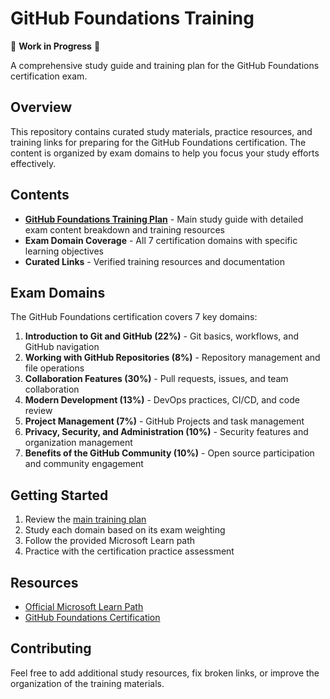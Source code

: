 # GitHub Foundations Training

🚧 **Work in Progress** 🚧

A comprehensive study guide and training plan for the GitHub Foundations certification exam.

## Overview

This repository contains curated study materials, practice resources, and training links for preparing for the GitHub Foundations certification. The content is organized by exam domains to help you focus your study efforts effectively.

## Contents

- **[GitHub Foundations Training Plan](github-foundations-training.md)** - Main study guide with detailed exam content breakdown and training resources
- **Exam Domain Coverage** - All 7 certification domains with specific learning objectives
- **Curated Links** - Verified training resources and documentation

## Exam Domains

The GitHub Foundations certification covers 7 key domains:

1. **Introduction to Git and GitHub (22%)** - Git basics, workflows, and GitHub navigation
2. **Working with GitHub Repositories (8%)** - Repository management and file operations
3. **Collaboration Features (30%)** - Pull requests, issues, and team collaboration
4. **Modern Development (13%)** - DevOps practices, CI/CD, and code review
5. **Project Management (7%)** - GitHub Projects and task management
6. **Privacy, Security, and Administration (10%)** - Security features and organization management
7. **Benefits of the GitHub Community (10%)** - Open source participation and community engagement

## Getting Started

1. Review the [main training plan](github-foundations-training.md)
2. Study each domain based on its exam weighting
3. Follow the provided Microsoft Learn path
4. Practice with the certification practice assessment

## Resources

- [Official Microsoft Learn Path](https://learn.microsoft.com/en-us/training/paths/github-foundations/)
- [GitHub Foundations Certification](https://learn.microsoft.com/en-us/credentials/certifications/github-foundations/?practice-assessment-type=certification)

## Contributing

Feel free to add additional study resources, fix broken links, or improve the organization of the training materials.
